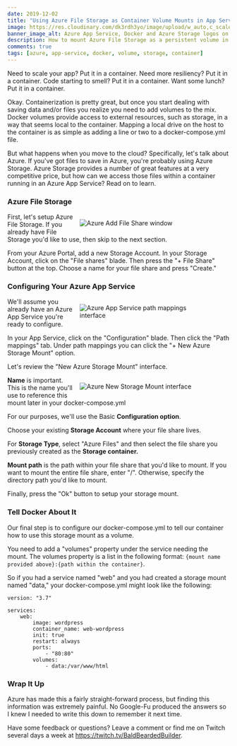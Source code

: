 ```yaml
---
date: 2019-12-02 
title: "Using Azure File Storage as Container Volume Mounts in App Services"
image: https://res.cloudinary.com/dk3rdh3yo/image/upload/w_auto,c_scale/69994336-4be3be80-1513-11ea-92a1-381658ceef5f_grxpqn.jpg
banner_image_alt: Azure App Service, Docker and Azure Storage logos on an Azure portal background
description: How to mount Azure File Storage as a persistent volume in your multi-container App Services.
comments: true
tags: [azure, app-service, docker, volume, storage, container]
---
```


Need to scale your app? Put it in a container. Need more resiliency? Put it in a container. Code starting to smell? Put it in a container. Want some lunch? Put it in a container.

Okay. Containerization is pretty great, but once you start dealing with saving data and/or files you realize you need to add volumes to the mix. Docker volumes provide access to external resources, such as storage, in a way that seems local to the container. Mapping a local drive on the host to the container is as simple as adding a line or two to a docker-compose.yml file.

But what happens when you move to the cloud? Specifically, let's talk about Azure. If you've got files to save in Azure, you're probably using Azure Storage. Azure Storage provides a number of great features at a very competitive price, but how can we access those files within a container running in an Azure App Service? Read on to learn.

<!--more-->

### Azure File Storage

<figure style="width:300px;float:right;margin-left:15px">
    <img src="https://res.cloudinary.com/dk3rdh3yo/image/upload/w_auto,c_scale/69987799-ef2dd700-1505-11ea-92bf-d93f604bfa8a_gvi1ya_ufkv0d.jpg"
    class="cld-responsive lazyload"
    alt="Azure Add File Share window" />
</figure>

First, let's setup Azure File Storage. If you already have File Storage you'd like to use, then skip to the next section.

From your Azure Portal, add a new Storage Account. In your Storage Account, click on the "File shares" blade. Then press the "+ File Share" button at the top. Choose a name for your file share and press "Create."

### Configuring Your Azure App Service

<figure style="width:300px;float:right;margin-left:15px">
    <img src="https://res.cloudinary.com/dk3rdh3yo/image/upload/w_auto,c_scale/69988604-919a8a00-1507-11ea-802a-b9a7f0c03d53_vqnrgy_rr3l92.jpg"
    class="cld-responsive lazyload"
    alt="Azure App Service path mappings interface" />
</figure>

We'll assume you already have an Azure App Service you're ready to configure.

In your App Service, click on the "Configuration" blade. Then click the "Path mappings" tab. Under path mappings you can click the "+ New Azure Storage Mount" option.

Let's review the "New Azure Storage Mount" interface.

<figure style="width:300px;float:right;margin-left:15px">
    <img src="https://res.cloudinary.com/dk3rdh3yo/image/upload/w_auto,c_scale/69988677-b8f15700-1507-11ea-8a4d-8f57a0e7dee3_q6v30k_neodqw.jpg"
    class="cld-responsive lazyload"
    alt="Azure New Storage Mount interface" />
</figure>

**Name** is important. This is the name you'll use to reference this mount later in your docker-compose.yml

For our purposes, we'll use the Basic **Configuration option**.

Choose your existing **Storage Account** where your file share lives.

For **Storage Type**, select "Azure Files" and then select the file share you previously created as the **Storage container.**

**Mount path** is the path within your file share that you'd like to mount. If you want to mount the entire file share, enter "/". Otherwise, specify the directory path you'd like to mount.

Finally, press the "Ok" button to setup your storage mount.

### Tell Docker About It

Our final step is to configure our docker-compose.yml to tell our container how to use this storage mount as a volume.

You need to add a "volumes" property under the service needing the mount. The volumes property is a list in the following format: `{mount name provided above}:{path within the container}`.

So if you had a service named "web" and you had created a storage mount named "data," your docker-compose.yml might look like the following:

```docker
version: "3.7"

services:
    web:
        image: wordpress
        container_name: web-wordpress
        init: true
        restart: always
        ports: 
            - "80:80"
        volumes: 
            - data:/var/www/html

```

### Wrap It Up

Azure has made this a fairly straight-forward process, but finding this information was extremely painful. No Google-Fu produced the answers so I knew I needed to write this down to remember it next time.

Have some feedback or questions? Leave a comment or find me on Twitch several days a week at https://twitch.tv/BaldBeardedBuilder.
